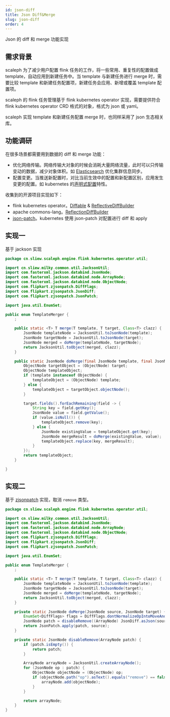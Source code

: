```yaml
---
id: json-diff
title: Json Diff&Merge
slug: json-diff
order: 4
---
```


Json 的 diff 和 merge 功能实现

## 需求背景

scaleph 为了减少用户配置 flink 任务的工作，将一些常用、重复性的配置做成 template，自动应用到新建任务中。当 template 与新建任务进行 merge 时，需要比较 template 和新建任务配置项，新建任务会应用、新增或覆盖 template 配置项。

scaleph 的 flink 任务管理基于 flink kubernetes operator 实现，需要提供符合 flink kubernetes operator CRD 格式的对象，格式为 json 或 yaml。

scaleph 实现 template 和新建任务配置 merge 时，也同样采用了 json 生态相关库。

## 功能调研

在很多场景都需要用到数据的 diff 和 merge 功能：

- 优化网络传输。网络传输大对象的时候会消耗大量网络流量，此时可以只传输变动的数据，减少对象体积。如 [Elasticsearch](https://github.com/elastic/elasticsearch/blob/8.8/server/src/main/java/org/elasticsearch/cluster/Diff.java) 优化集群信息同步。
- 配置变更。当推送新配置时，对比当前生效中的配置和新配置区别，应用发生变更的配置。如 kubernetes 的[声明式配置](https://kubernetes.io/zh-cn/docs/concepts/overview/working-with-objects/object-management/#%E5%A3%B0%E6%98%8E%E5%BC%8F%E5%AF%B9%E8%B1%A1%E9%85%8D%E7%BD%AE)特性。

收集到的开源项目实现如下：

- flink kubernetes operator。[Diffable](https://github.com/apache/flink-kubernetes-operator/blob/release-1.5/flink-kubernetes-operator-api/src/main/java/org/apache/flink/kubernetes/operator/api/diff/Diffable.java) & [ReflectiveDiffBuilder](https://github.com/apache/flink-kubernetes-operator/blob/release-1.5/flink-kubernetes-operator/src/main/java/org/apache/flink/kubernetes/operator/reconciler/diff/ReflectiveDiffBuilder.java)
- apache commons-lang。[ReflectionDiffBuilder](https://github.com/apache/commons-lang/blob/master/src/main/java/org/apache/commons/lang3/builder/ReflectionDiffBuilder.java)
- [json-patch](https://jsonpatch.com/)。kubernetes 使用 json-patch 对配置进行 diff 和 apply

## 实现一

基于 jackson 实现

```java
package cn.sliew.scaleph.engine.flink.kubernetes.operator.util;

import cn.sliew.milky.common.util.JacksonUtil;
import com.fasterxml.jackson.databind.JsonNode;
import com.fasterxml.jackson.databind.node.ArrayNode;
import com.fasterxml.jackson.databind.node.ObjectNode;
import com.flipkart.zjsonpatch.DiffFlags;
import com.flipkart.zjsonpatch.JsonDiff;
import com.flipkart.zjsonpatch.JsonPatch;

import java.util.EnumSet;

public enum TemplateMerger {
    ;

    public static <T> T merge(T template, T target, Class<T> clazz) {
        JsonNode templateNode = JacksonUtil.toJsonNode(template);
        JsonNode targetNode = JacksonUtil.toJsonNode(target);
        JsonNode merged = doMerge(templateNode, targetNode);
        return JacksonUtil.toObject(merged, clazz);
    }

    public static JsonNode doMerge(final JsonNode template, final JsonNode target) {
        ObjectNode targetObject = (ObjectNode) target;
        ObjectNode templateObject;
        if (template instanceof ObjectNode) {
            templateObject = (ObjectNode) template;
        } else {
            templateObject = targetObject.objectNode();
        }

        target.fields().forEachRemaining(field -> {
            String key = field.getKey();
            JsonNode value = field.getValue();
            if (value.isNull()) {
                templateObject.remove(key);
            } else {
                JsonNode existingValue = templateObject.get(key);
                JsonNode mergeResult = doMerge(existingValue, value);
                templateObject.replace(key, mergeResult);
            }
        });
        return templateObject;
    }

}
```

## 实现二

基于 [zjsonpatch](https://github.com/flipkart-incubator/zjsonpatch) 实现，取消 `remove` 类型。

```java
package cn.sliew.scaleph.engine.flink.kubernetes.operator.util;

import cn.sliew.milky.common.util.JacksonUtil;
import com.fasterxml.jackson.databind.JsonNode;
import com.fasterxml.jackson.databind.node.ArrayNode;
import com.fasterxml.jackson.databind.node.ObjectNode;
import com.flipkart.zjsonpatch.DiffFlags;
import com.flipkart.zjsonpatch.JsonDiff;
import com.flipkart.zjsonpatch.JsonPatch;

import java.util.EnumSet;

public enum TemplateMerger {
    ;

    public static <T> T merge(T template, T target, Class<T> clazz) {
        JsonNode templateNode = JacksonUtil.toJsonNode(template);
        JsonNode targetNode = JacksonUtil.toJsonNode(target);
        JsonNode merged = doMerge(templateNode, targetNode);
        return JacksonUtil.toObject(merged, clazz);
    }

    private static JsonNode doMerge(JsonNode source, JsonNode target) {
        EnumSet<DiffFlags> flags = DiffFlags.dontNormalizeOpIntoMoveAndCopy().clone();
        JsonNode patch = disableRemove((ArrayNode) JsonDiff.asJson(source, target, flags));
        return JsonPatch.apply(patch, source);
    }

    private static JsonNode disableRemove(ArrayNode patch) {
        if (patch.isEmpty()) {
            return patch;
        }

        ArrayNode arrayNode = JacksonUtil.createArrayNode();
        for (JsonNode op : patch) {
            ObjectNode objectNode = (ObjectNode) op;
            if (objectNode.path("op").asText().equals("remove") == false) {
                arrayNode.add(objectNode);
            }
        }

        return arrayNode;
    }
}
```
